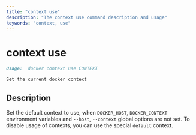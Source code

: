 ```yaml
---
title: "context use"
description: "The context use command description and usage"
keywords: "context, use"
---
```


# context use

```markdown
Usage:  docker context use CONTEXT

Set the current docker context
```

## Description

Set the default context to use, when `DOCKER_HOST`, `DOCKER_CONTEXT` environment
variables and `--host`, `--context` global options are not set.
To disable usage of contexts, you can use the special `default` context.
